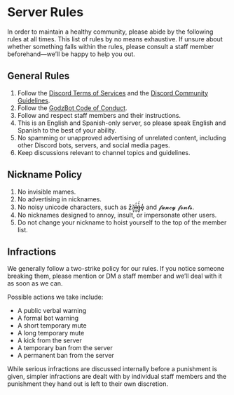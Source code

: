 # Server Rules
In order to maintain a healthy community, please abide by the following rules at all times. This list of rules by no means exhaustive. If unsure about whether something falls within the rules, please consult a staff member beforehand—we’ll be happy to help you out.
## General Rules
1. Follow the [Discord Terms of Services](https://discord.com/tos) and the [Discord Community Guidelines](https://discord.com/guidelines).
2. Follow the [GodzBot Code of Conduct](https://github.com/gxdzz/code-of-conduct).
3. Follow and respect staff members and their instructions.
4. This is an English and Spanish-only server, so please speak English and Spanish to the best of your ability.
5. No spamming or unapproved advertising of unrelated content, including other Discord bots, servers, and social media pages.
6. Keep discussions relevant to channel topics and guidelines.
## Nickname Policy
1. No invisible mames.
2. No advertising in nicknames.
3. No noisy unicode characters, such as ẓ̷̄ǎ̷̮̞l̶̰̞̓ģ̶̮̊́o̷̟̒ and 𝓯𝓪𝓷𝓬𝔂 𝓯𝓸𝓷𝓽𝓼.
4. No nicknames designed to annoy, insult, or impersonate other users.
5. Do not change your nickname to hoist yourself to the top of the member list.
## Infractions
We generally follow a two-strike policy for our rules. If you notice someone breaking them, please mention or DM a staff member and we’ll deal with it as soon as we can.

Possible actions we take include:

- A public verbal warning
- A formal bot warning
- A short temporary mute
- A long temporary mute
- A kick from the server
- A temporary ban from the server
- A permanent ban from the server

While serious infractions are discussed internally before a punishment is given, simpler infractions are dealt with by individual staff members and the punishment they hand out is left to their own discretion.
